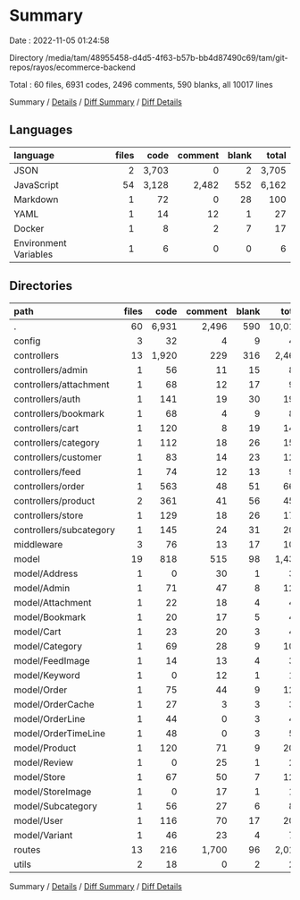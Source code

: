# Summary

Date : 2022-11-05 01:24:58

Directory /media/tam/48955458-d4d5-4f63-b57b-bb4d87490c69/tam/git-repos/rayos/ecommerce-backend

Total : 60 files,  6931 codes, 2496 comments, 590 blanks, all 10017 lines

Summary / [Details](details.md) / [Diff Summary](diff.md) / [Diff Details](diff-details.md)

## Languages
| language | files | code | comment | blank | total |
| :--- | ---: | ---: | ---: | ---: | ---: |
| JSON | 2 | 3,703 | 0 | 2 | 3,705 |
| JavaScript | 54 | 3,128 | 2,482 | 552 | 6,162 |
| Markdown | 1 | 72 | 0 | 28 | 100 |
| YAML | 1 | 14 | 12 | 1 | 27 |
| Docker | 1 | 8 | 2 | 7 | 17 |
| Environment Variables | 1 | 6 | 0 | 0 | 6 |

## Directories
| path | files | code | comment | blank | total |
| :--- | ---: | ---: | ---: | ---: | ---: |
| . | 60 | 6,931 | 2,496 | 590 | 10,017 |
| config | 3 | 32 | 4 | 9 | 45 |
| controllers | 13 | 1,920 | 229 | 316 | 2,465 |
| controllers/admin | 1 | 56 | 11 | 15 | 82 |
| controllers/attachment | 1 | 68 | 12 | 17 | 97 |
| controllers/auth | 1 | 141 | 19 | 30 | 190 |
| controllers/bookmark | 1 | 68 | 4 | 9 | 81 |
| controllers/cart | 1 | 120 | 8 | 19 | 147 |
| controllers/category | 1 | 112 | 18 | 26 | 156 |
| controllers/customer | 1 | 83 | 14 | 23 | 120 |
| controllers/feed | 1 | 74 | 12 | 13 | 99 |
| controllers/order | 1 | 563 | 48 | 51 | 662 |
| controllers/product | 2 | 361 | 41 | 56 | 458 |
| controllers/store | 1 | 129 | 18 | 26 | 173 |
| controllers/subcategory | 1 | 145 | 24 | 31 | 200 |
| middleware | 3 | 76 | 13 | 17 | 106 |
| model | 19 | 818 | 515 | 98 | 1,431 |
| model/Address | 1 | 0 | 30 | 1 | 31 |
| model/Admin | 1 | 71 | 47 | 8 | 126 |
| model/Attachment | 1 | 22 | 18 | 4 | 44 |
| model/Bookmark | 1 | 20 | 17 | 5 | 42 |
| model/Cart | 1 | 23 | 20 | 3 | 46 |
| model/Category | 1 | 69 | 28 | 9 | 106 |
| model/FeedImage | 1 | 14 | 13 | 4 | 31 |
| model/Keyword | 1 | 0 | 12 | 1 | 13 |
| model/Order | 1 | 75 | 44 | 9 | 128 |
| model/OrderCache | 1 | 27 | 3 | 3 | 33 |
| model/OrderLine | 1 | 44 | 0 | 3 | 47 |
| model/OrderTimeLine | 1 | 48 | 0 | 3 | 51 |
| model/Product | 1 | 120 | 71 | 9 | 200 |
| model/Review | 1 | 0 | 25 | 1 | 26 |
| model/Store | 1 | 67 | 50 | 7 | 124 |
| model/StoreImage | 1 | 0 | 17 | 1 | 18 |
| model/Subcategory | 1 | 56 | 27 | 6 | 89 |
| model/User | 1 | 116 | 70 | 17 | 203 |
| model/Variant | 1 | 46 | 23 | 4 | 73 |
| routes | 13 | 216 | 1,700 | 96 | 2,012 |
| utils | 2 | 18 | 0 | 2 | 20 |

Summary / [Details](details.md) / [Diff Summary](diff.md) / [Diff Details](diff-details.md)